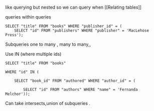 like querying but nested so we can query when [[Relating tables]]


queries within queries 

```
SELECT "title" FROM "books" WHERE "publisher_id" = (
	SELECT "id" FROM "publishers" WHERE "publisher" = 'MacLehose Press');
```

Subqueries one to many , many to many,,

Use IN (where multiple ids)

```
SELECT "title" FROM "books"

WHERE "id" IN (

    SELECT "book_id" FROM "authored" WHERE "author_id" = (

        SELECT "id" FROM "authors" WHERE "name" = 'Fernanda Melchor'));
```

Can take intersects,union of subqueries .